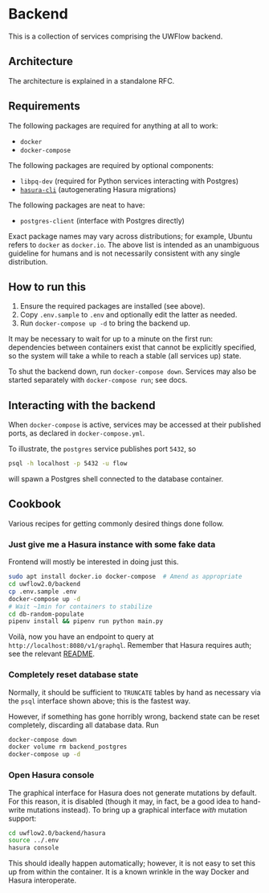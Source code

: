 # Backend

This is a collection of services comprising the UWFlow backend.

## Architecture

The architecture is explained in a standalone RFC.

## Requirements

The following packages are required for anything at all to work:

- `docker`
- `docker-compose`

The following packages are required by optional components:

- `libpq-dev` (required for Python services interacting with Postgres)
- [`hasura-cli`](https://docs.hasura.io/1.0/graphql/manual/hasura-cli/install-hasura-cli.html#install) (autogenerating Hasura migrations)

The following packages are neat to have:

- `postgres-client` (interface with Postgres directly)

Exact package names may vary across distributions;
for example, Ubuntu refers to `docker` as `docker.io`.
The above list is intended as an unambiguous guideline for humans
and is not necessarily consistent with any single distribution.

## How to run this

1. Ensure the required packages are installed (see above).
2. Copy `.env.sample` to `.env` and optionally edit the latter as needed.
3. Run `docker-compose up -d` to bring the backend up.

It may be necessary to wait for up to a minute on the first run:
dependencies between containers exist that cannot be explicitly specified,
so the system will take a while to reach a stable (all services up) state.

To shut the backend down, run `docker-compose down`.
Services may also be started separately with `docker-compose run`; see docs.

## Interacting with the backend

When `docker-compose` is active, services may be accessed
at their published ports, as declared in `docker-compose.yml`.

To illustrate, the `postgres` service publishes port `5432`, so
```sh
psql -h localhost -p 5432 -u flow
```
will spawn a Postgres shell connected to the database container.

## Cookbook

Various recipes for getting commonly desired things done follow.

### Just give me a Hasura instance with some fake data

Frontend will mostly be interested in doing just this.
```sh
sudo apt install docker.io docker-compose  # Amend as appropriate
cd uwflow2.0/backend
cp .env.sample .env
docker-compose up -d
# Wait ~1min for containers to stabilize
cd db-random-populate
pipenv install && pipenv run python main.py
```
Voilà, now you have an endpoint to query at `http://localhost:8080/v1/graphql`.
Remember that Hasura requires auth; see the relevant [README](hasura/README.md).

### Completely reset database state

Normally, it should be sufficient to `TRUNCATE` tables by hand
as necessary via the `psql` interface shown above; this is the fastest way.

However, if something has gone horribly wrong, backend state
can be reset completely, discarding all database data. Run
```sh
docker-compose down
docker volume rm backend_postgres
docker-compose up -d
```

### Open Hasura console

The graphical interface for Hasura does not generate mutations by default.
For this reason, it is disabled
(though it may, in fact, be a good idea to hand-write mutations instead).
To bring up a graphical interface _with_ mutation support:
```sh
cd uwflow2.0/backend/hasura
source ../.env
hasura console
```
This should ideally happen automatically;
however, it is not easy to set this up from within the container.
It is a known wrinkle in the way Docker and Hasura interoperate.

